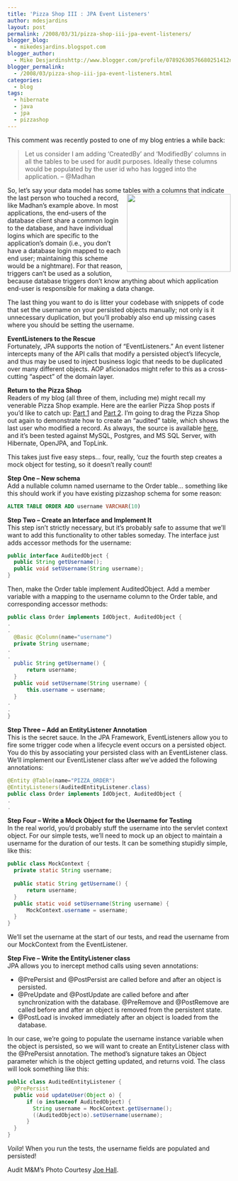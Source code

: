 ```yaml
---
title: 'Pizza Shop III : JPA Event Listeners'
author: mdesjardins
layout: post
permalink: /2008/03/31/pizza-shop-iii-jpa-event-listeners/
blogger_blog:
  - mikedesjardins.blogspot.com
blogger_author:
  - Mike Desjardinshttp://www.blogger.com/profile/07892630576680251412noreply@blogger.com
blogger_permalink:
  - /2008/03/pizza-shop-iii-jpa-event-listeners.html
categories:
  - blog
tags:
  - hibernate
  - java
  - jpa
  - pizzashop
---
```

This comment was recently posted to one of my blog entries a while back:

> <span class="PostFooter">Let us consider I am adding &#8216;CreatedBy&#8217; and &#8216;ModifiedBy&#8217; columns in all the tables to be used for audit purposes. Ideally these columns would be populated by the user id who has logged into the application. &#8211; @Madhan</span>

So, let&#8217;s say your data model has some tables with a columns that indicate <a onblur="try {parent.deselectBloggerImageGracefully();} catch(e) {}" href="http://mikedesjardins.net/uploaded_images/1764153258_11bbbcb337-715981.jpg"><img style="margin: 0pt 0pt 10px 10px; float: right; cursor: pointer; width: 234px; height: 175px;" src="http://mikedesjardins.net/uploaded_images/1764153258_11bbbcb337-715955.jpg" alt="" border="0" /></a>the last person who touched a record, like Madhan&#8217;s example above. In most applications, the end-users of the database client share a common login to the database, and have individual logins which are specific to the application&#8217;s domain (i.e., you don&#8217;t have a database login mapped to each end user; maintaining this scheme would be a nightmare). For that reason, triggers can&#8217;t be used as a solution, because database triggers don&#8217;t know anything about which application end-user is responsible for making a data change.

The last thing you want to do is litter your codebase with snippets of code that set the username on your persisted objects manually; not only is it unnecessary duplication, but you&#8217;ll probably also end up missing cases where you should be setting the username.

<span style="font-weight: bold;">EventListeners to the Rescue</span>  
Fortunately, JPA supports the notion of &#8220;EventListeners.&#8221; An event listener intercepts many of the API calls that modify a persisted object&#8217;s lifecycle, and thus may be used to inject business logic that needs to be duplicated over many different objects. AOP aficionados might refer to this as a cross-cutting &#8220;aspect&#8221; of the domain layer.

<span style="font-weight: bold;">Return to the Pizza Shop</span>  
Readers of my blog (all three of them, including me) might recall my venerable Pizza Shop example. Here are the earlier Pizza Shop posts if you&#8217;d like to catch up: [Part 1][1] and [Part 2][2]. I&#8217;m going to drag the Pizza Shop out again to demonstrate how to create an &#8220;audited&#8221; table, which shows the last user who modified a record. As always, the source is available [here][3], and it&#8217;s been tested against MySQL, Postgres, and MS SQL Server, with Hibernate, OpenJPA, and TopLink.

This takes just five easy steps&#8230; four, really, &#8216;cuz the fourth step creates a mock object for testing, so it doesn&#8217;t really count!

<span style="font-weight: bold;">Step One &#8211; New schema</span>  
Add a nullable column named username to the Order table&#8230; something like this should work if you have existing pizzashop schema for some reason:

``` sql
ALTER TABLE ORDER ADD username VARCHAR(10)
```

<span style="font-weight: bold;">Step Two &#8211; Create an Interface and Implement It</span>  
This step isn&#8217;t strictly necessary, but it&#8217;s probably safe to assume that we&#8217;ll want to add this functionality to other tables someday. The interface just adds accessor methods for the username:

``` java
public interface AuditedObject {
  public String getUsername();
  public void setUsername(String username);
}
```

Then, make the Order table implement AuditedObject. Add a member variable with a mapping to the username column to the Order table, and corresponding accessor methods:

``` java
public class Order implements IdObject, AuditedObject {
.
.
  @Basic @Column(name="username")
  private String username;
.
.
  public String getUsername() {
      return username;
  }
  public void setUsername(String username) {
      this.username = username;
  }
.
.
}
```

<span style="font-weight: bold;">Step Three &#8211; Add an EntityListener Annotation</span>  
This is the secret sauce. In the JPA Framework, EventListeners allow you to fire some trigger code when a lifecycle event occurs on a persisted object. You do this by associating your persisted class with an EventListener class. We&#8217;ll implement our EventListener class after we&#8217;ve added the following annotations:

``` java
@Entity @Table(name="PIZZA_ORDER")
@EntityListeners(AuditedEntityListener.class)
public class Order implements IdObject, AuditedObject {
.
.
```

<span style="font-weight: bold;">Step Four &#8211; Write a Mock Object for the Username for Testing</span>  
In the real world, you&#8217;d probably stuff the username into the servlet context object. For our simple tests, we&#8217;ll need to mock up an object to maintain a username for the duration of our tests. It can be something stupidly simple, like this:

``` java
public class MockContext {
  private static String username;
 
  public static String getUsername() {
      return username;
  }
  public static void setUsername(String username) {
      MockContext.username = username;
  }
}
```

We&#8217;ll set the username at the start of our tests, and read the username from our MockContext from the EventListener.

<span style="font-weight: bold;">Step Five &#8211; Write the EntityListener class</span>  
JPA allows you to inercept method calls using seven annotations: 
*   @PrePersist and @PostPersist are called before and after an object is persisted. 
*   @PreUpdate and @PostUpdate are called before and after synchronization with the database. @PreRemove and @PostRemove are called before and after an object is removed from the persistent state.
*   @PostLoad is invoked immediately after an object is loaded from the database.

In our case, we&#8217;re going to populate the username instance variable when the object is persisted, so we will want to create an EntityListener class with the @PrePersist annotation. The method&#8217;s signature takes an Object parameter which is the object getting updated, and returns void. The class will look something like this:

``` java
public class AuditedEntityListener {
  @PrePersist
  public void updateUser(Object o) {
      if (o instanceof AuditedObject) {
        String username = MockContext.getUsername();
        ((AuditedObject)o).setUsername(username);
      }
  }
}
```

<span style="font-style: italic;">Voila</span>! When you run the tests, the username fields are populated and persisted!

Audit M&M&#8217;s Photo Courtesy [Joe Hall][4].

 [1]: http://mikedesjardins.us/blog/2008/01/new-jpa-tutorial-pizza-shop.html
 [2]: http://mikedesjardins.us/blog/2008/03/pizza-shop-2-totaling-jpa-order-use.html
 [3]: http://mikedesjardins.us/pizzashop-3.1.tar.gz
 [4]: http://josephhall.org